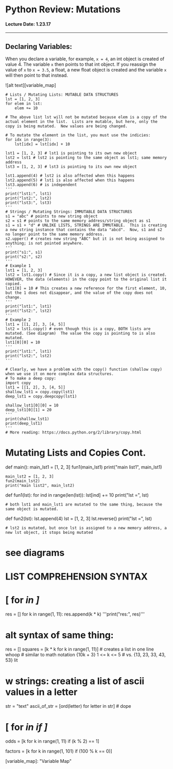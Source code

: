 # Python Review: Mutations 
#### Lecture Date: 1.23.17
---

## Declaring Variables:
When you declare a variable, for example, ```x = 4```, an int object is created of value 4.  The variable ```x``` then points to that int object.
If you reassign the value of ```x``` to ```x = 3.5```, a float, a new float object is created and the variable ```x``` will then point to that instead.

![alt text][variable_map]

    # Lists / Mutating Lists: MUTABLE DATA STRUCTURES
    lst = [1, 2, 3]
    for elem in lst:
        elem += 10

    # The above list lst will not be mutated because elem is a copy of the actual element in the list.  Lists are mutable, but here, only the copy is being mutated.  New values are being changed.

    # To mutate the element in the list, you must use the indicies:
    for idx in range(3):
        lst[idx] = lst[idx] + 10

    lst1 = [1, 2, 3] # lst1 is pointing to its own new object
    lst2 = lst1 # lst2 is pointing to the same object as lst1; same memory address
    lst3 = [1, 2, 3] # lst3 is pointing to its own new object

    lst1.append(4) # lst2 is also affected when this happens
    lst2.append(5) # lst1 is also affected when this happens
    lst3.append(6) # is independent
    '''
    print("lst1:", lst1)
    print("lst2:", lst2)
    print("lst3:", lst3)
    '''
    # Strings / Mutating Strings: IMMUTABLE DATA STRUCTURES
    s1 = "abc" # points to new string object
    s2 = s1 # points to the same memory address/string object as s1
    s1 = s1 + "d" # UNLIKE LISTS, STRINGS ARE IMMUTABLE.  This is creating a new string instance that contains the data "abcd".  Now, s1 and s2 no longer point to the same memory address.
    s2.upper() # creates new string "ABC" but it is not being assigned to anything; is not pointed anywhere.
    '''
    print("s1:", s1)
    print("s2:", s2)
    '''
    # Example 1
    lst1 = [1, 2, 3]
    lst2 = lst1.copy() # Since it is a copy, a new list object is created.  HOWEVER, the data (elements) in the copy point to the original list it copied.
    lst1[0] = 10 # This creates a new reference for the first element, 10, but the 1 does not disappear, and the value of the copy does not change.
    '''
    print("lst1:", lst1)
    print("lst2:", lst2)
    '''
    # Example 2
    lst1 = [[1, 2], 3, [4, 5]]
    lst2 = lst1.copy() # even though this is a copy, BOTH lists are mutated. (See diagram)  The value the copy is pointing to is also mutated.
    lst1[0][0] = 10
    '''
    print("lst1:", lst1)
    print("lst2:", lst2)
    '''

    # Clearly, we have a problem with the copy() function (shallow copy) when we use it on more complex data structures.
    # To make a deep copy:
    import copy
    lst1 = [[1, 2], 3, [4, 5]]
    shallow_lst1 = copy.copy(lst1)
    deep_lst1 = copy.deepcopy(lst1)

    shallow_lst1[0][0] = 10
    deep_lst1[0][1] = 20
    '''
    print(shallow_lst1)
    print(deep_lst1)
    '''
    # More reading: https://docs.python.org/2/library/copy.html

# Mutating Lists and Copies Cont.

def main():
    main_lst1 = [1, 2, 3]
    fun1(main_lst1)
    print("main list1", main_lst1)

    main_lst2 = [1, 2, 3]
    fun2(main_lst2)
    print("main list2", main_lst2)

def fun1(lst):
    for ind in range(len(lst)):
        lst[ind] += 10
    print("lst =", lst)

    # both lst1 and main_lst1 are mutated to the same thing, because the same object is mutated.

def fun2(lst):
    lst.append(4)
    lst = [1, 2, 3]
    lst.reverse()
    print("lst =", lst)

    # lst2 is mutated, but once lst is assigned to a new memory address, a new lst object, it stops being mutated

# see diagrams

# LIST COMPREHENSION SYNTAX
# [<expression> for <var> in <iterable-collection>]
res = []
for k in range(1, 11):
    res.append(k * k)
'''print("res:", res)'''

# alt syntax of same thing:
res = []
squares = [k * k for k in range(1, 11)] # creates a list in one line whoop
                                        # similar to math notation {10k + 3} 1 <= k <= 5
                                        #                      vs. {13, 23, 33, 43, 53} lit

# w strings: creating a list of ascii values in a letter
str = "text"
ascii_of_str = [ord(letter) for letter in str] # dope

# [<expression> for <var> in <iterable-collection> if <condition>]
odds = [k for k in range(1, 11) if (k % 2) == 1]

factors = [k for k in range(1, 101) if (100 % k == 0)]

[variable_map]: "Variable Map"

